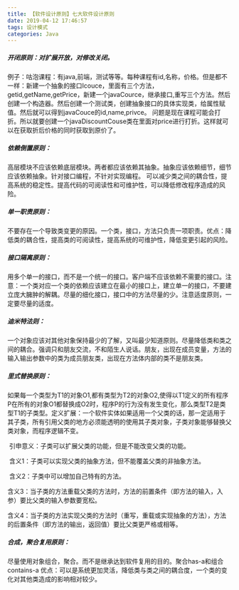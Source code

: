 ```yaml
---
title: 【软件设计原则】七大软件设计原则
date: 2019-04-12 17:46:57
tags: 设计模式
categories: Java
---
```


##### 开闭原则：对扩展开放，对修改关闭。

例子：咕泡课程：有java,前端，测试等等。每种课程有id,名称，价格。但是都不一样：新建一个抽象的接口Icouce，里面有三个方法，getid,getName,getPrice，新建一个javaCource，继承接口,重写三个方法。然后创建一个构造器。然后创建一个测试类，创建抽象接口的具体实现类，给属性赋值。然后就可以得到javaCouce的id,name,privce。 问题是现在课程可能会打折。所以就要创建一个javaDiscountCouse类在里面对price进行打折。这样就可以在获取折后价格的同时获取到原价了。

<!-- more -->

##### 依赖倒置原则：

高层模块不应该依赖底层模块。两者都应该依赖其抽象。抽象应该依赖细节，细节应该依赖抽象。针对接口编程，不针对实现编程。 可以减少类之间的耦合性，提高系统的稳定性。提高代码的可阅读性和可维护性，可以降低修改程序造成的风险。

##### 单一职责原则：

不要存在一个导致类变更的原因。一个类，接口，方法只负责一项职责。优点：降低类的耦合性，提高类的可阅读性，提高系统的可维护性，降低变更引起的风险。

##### 接口隔离原则：

用多个单一的接口，而不是一个统一的接口。客户端不应该依赖不需要的接口。注意：一个类对应一个类的依赖应该建立在最小的接口上，建立单一的接口，不要建立庞大臃肿的解耦。尽量的细化接口，接口中的方法尽量的少。注意适度原则，一定要尽量的适度。

##### 迪米特法则：

一个对象应该对其他对象保持最少的了解，又叫最少知道原则。尽量降低类和类之间的耦合。强调只和朋友交流，不和陌生人说话。朋友，出现在成员变量，方法的输入输出参数中的类为成员朋友类，出现在方法体内部的类不是朋友类。

##### 里式替换原则：

如果每一个类型为T1的对象O1,都有类型为T2的对象O2,使得以T1定义的所有程序P在所有的对象O1都替换成O2时，程序P的行为没有发生变化，那么类型T2是类型T1的子类型。定义扩展：一个软件实体如果适用一个父类的话，那一定适用于其子类，所有引用父类的地方必须能透明的使用其子类对象，子类对象能够替换父类对象，而程序逻辑不变。

​		引申意义：子类可以扩展父类的功能，但是不能改变父类的功能。

​		含义1：子类可以实现父类的抽象方法，但不能覆盖父类的非抽象方法。

​		含义2：子类中可以增加自己特有的方法。

​		含义3：当子类的方法重载父类的方法时，方法的前置条件（即方法的输入，入参）要比父类的输入参数要宽松。

​		含义4：当子类的方法实现父类的方法时（重写，重载或实现抽象的方法），方法的后置条件（即方法的输出，返回值）要比父类更严格或相等。

##### 合成，聚合复用原则：

尽量使用对象组合，聚合。而不是继承达到软件复用的目的。聚合has-a和组合contains-a 优点：可以是系统更加灵活，降低类与类之间的耦合度，一个类的变化对其他类造成的影响相对较少。

